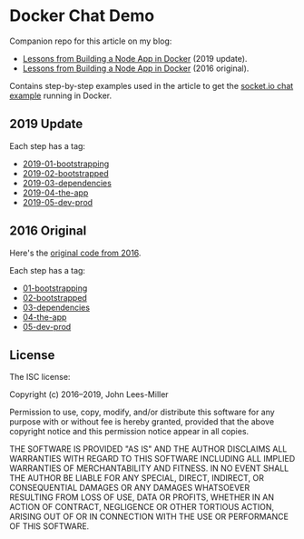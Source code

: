 # Docker Chat Demo

Companion repo for this article on my blog:
- [Lessons from Building a Node App in Docker](https://jdlm.info/articles/2019/09/06/lessons-building-node-app-docker.html) (2019 update).
- [Lessons from Building a Node App in Docker](http://jdlm.info/articles/2016/03/06/lessons-building-node-app-docker.html) (2016 original).

Contains step-by-step examples used in the article to get the [socket.io chat example](http://socket.io/get-started/chat) running in Docker.

## 2019 Update

Each step has a tag:
- [2019-01-bootstrapping](https://github.com/jdleesmiller/docker-chat-demo/tree/2019-01-bootstrapping)
- [2019-02-bootstrapped](https://github.com/jdleesmiller/docker-chat-demo/tree/2019-02-bootstrapped)
- [2019-03-dependencies](https://github.com/jdleesmiller/docker-chat-demo/tree/2019-03-dependencies)
- [2019-04-the-app](https://github.com/jdleesmiller/docker-chat-demo/tree/2019-04-the-app)
- [2019-05-dev-prod](https://github.com/jdleesmiller/docker-chat-demo/tree/2019-05-dev-prod)

## 2016 Original

Here's the [original code from 2016](https://github.com/jdleesmiller/docker-chat-demo/tree/2016).

Each step has a tag:
- [01-bootstrapping](https://github.com/jdleesmiller/docker-chat-demo/tree/01-bootstrapping)
- [02-bootstrapped](https://github.com/jdleesmiller/docker-chat-demo/tree/02-bootstrapped)
- [03-dependencies](https://github.com/jdleesmiller/docker-chat-demo/tree/03-dependencies)
- [04-the-app](https://github.com/jdleesmiller/docker-chat-demo/tree/04-the-app)
- [05-dev-prod](https://github.com/jdleesmiller/docker-chat-demo/tree/05-dev-prod)

## License

The ISC license:

Copyright (c) 2016–2019, John Lees-Miller

Permission to use, copy, modify, and/or distribute this software for any purpose with or without fee is hereby granted, provided that the above copyright notice and this permission notice appear in all copies.

THE SOFTWARE IS PROVIDED "AS IS" AND THE AUTHOR DISCLAIMS ALL WARRANTIES WITH REGARD TO THIS SOFTWARE INCLUDING ALL IMPLIED WARRANTIES OF MERCHANTABILITY AND FITNESS. IN NO EVENT SHALL THE AUTHOR BE LIABLE FOR ANY SPECIAL, DIRECT, INDIRECT, OR CONSEQUENTIAL DAMAGES OR ANY DAMAGES WHATSOEVER RESULTING FROM LOSS OF USE, DATA OR PROFITS, WHETHER IN AN ACTION OF CONTRACT, NEGLIGENCE OR OTHER TORTIOUS ACTION, ARISING OUT OF OR IN CONNECTION WITH THE USE OR PERFORMANCE OF THIS SOFTWARE.
